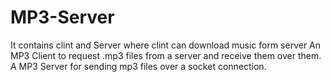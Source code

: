 # MP3-Server
It contains clint and Server where clint can download music form server
 An MP3 Client to request .mp3 files from a server and receive them over them.
  A MP3 Server for sending mp3 files over a socket connection.
